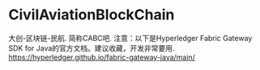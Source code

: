 # CivilAviationBlockChain
大创-区块链-民航.
简称CABC吧.
注意：以下是Hyperledger Fabric Gateway SDK for Java的官方文档。建议收藏，开发非常要用.
https://hyperledger.github.io/fabric-gateway-java/main/

